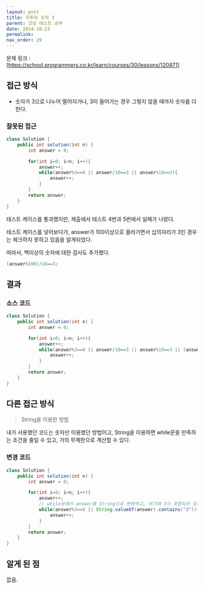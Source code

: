 ```yaml
---
layout: post
title: 저주의 숫자 3
parent: 코딩 테스트 공부
date: 2024-10-23
permalink:
nav_order: 29
---
```


문제 링크 : [https://school.programmers.co.kr/learn/courses/30/lessons/120871]

## 접근 방식

- 숫자가 3으로 나누어 떨어지거나, 3이 들어가는 경우 그렇지 않을 때까지 숫자를 더한다.

### 잘못된 접근

```java
class Solution {
    public int solution(int n) {
        int answer = 0;

        for(int i=0; i<n; i++){
            answer++;
            while(answer%3==0 || answer/10==3 || answer%10==3){
                answer++;
            }
        }
        return answer;
    }
}
```

테스트 케이스를 통과했지만, 제출에서 테스트 4번과 5번에서 실패가 나왔다.

테스트 케이스를 넣어보다가, answer가 100이상으로 올라가면서 십의자리가 3인 경우는 체크하지 못하고 있음을 알게되었다.

따라서, 백이상의 숫자에 대한 검사도 추가했다.

```java
(answer%100)/10==3;
```

## 결과

### 소스 코드

```java
class Solution {
    public int solution(int n) {
        int answer = 0;

        for(int i=0; i<n; i++){
            answer++;
            while(answer%3==0 || answer/10==3 || answer%10==3 || (answer%100)/10==3){
                answer++;
            }
        }
        return answer;
    }
}
```

## 다른 접근 방식

> String을 이용한 방법

내가 사용했던 코드는 숫자만 이용했던 방법이고, String을 이용하면 while문을 만족하는 조건을 줄일 수 있고, 거의 무제한으로 계산할 수 있다.

### 변경 코드

```java
class Solution {
    public int solution(int n) {
        int answer = 0;

        for(int i=0; i<n; i++){
            answer++;
            // while문에서 answer를 String으로 변환하고, 여기에 3이 포함되어 있는지 여부를 판단
            while(answer%3==0 || String.valueOf(answer).contains("3")){
                answer++;
            }
        }
        return answer;
    }
}
```

## 알게 된 점

없음.

[https://school.programmers.co.kr/learn/courses/30/lessons/120871]: https://school.programmers.co.kr/learn/courses/30/lessons/120871
